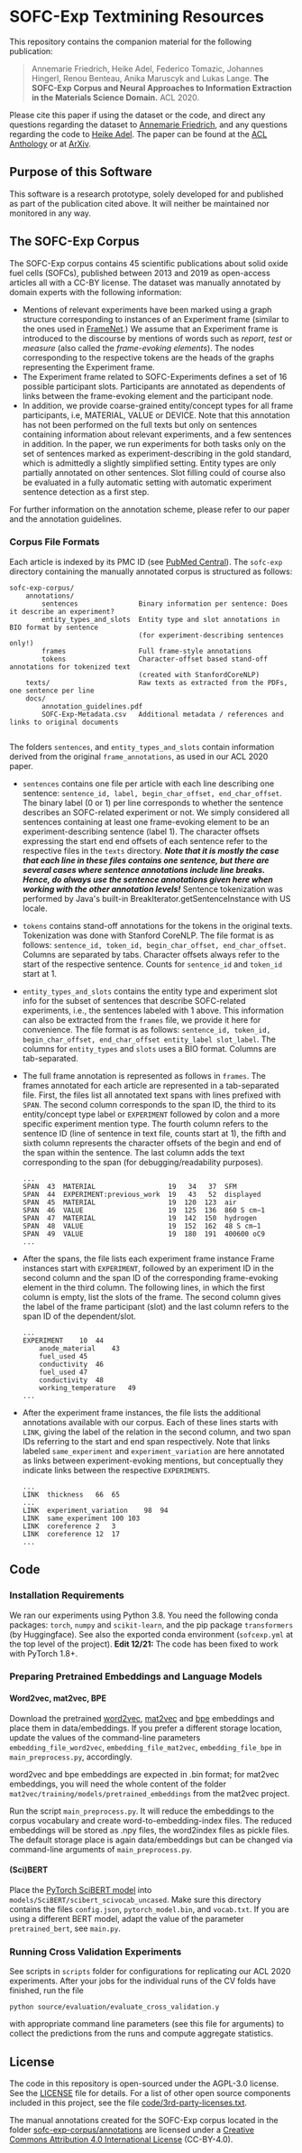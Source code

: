 <!---

    Copyright (c) 2019 Robert Bosch GmbH and its subsidiaries.

-->

# SOFC-Exp Textmining Resources

This repository contains the companion material for the following publication:

> Annemarie Friedrich, Heike Adel, Federico Tomazic, Johannes Hingerl, Renou Benteau,
Anika Maruscyk and Lukas Lange. **The SOFC-Exp Corpus and Neural Approaches to Information Extraction
in the Materials Science Domain.** ACL 2020.

Please cite this paper if using the dataset or the code, and direct any questions regarding the dataset
to [Annemarie Friedrich](mailto:annemarie.friedrich@de.bosch.com), and any questions regarding the code to
[Heike Adel](mailto:heike.adel@de.bosch.com).
The paper can be found at the [ACL Anthology](https://www.aclweb.org/anthology/2020.acl-main.116/) or at
[ArXiv](https://arxiv.org/abs/2006.03039).

## Purpose of this Software 

This software is a research prototype, solely developed for and published as
part of the publication cited above. It will neither be maintained nor monitored in any way.


## The SOFC-Exp Corpus

The SOFC-Exp corpus contains 45 scientific publications about solid oxide fuel cells (SOFCs),
published between 2013 and 2019 as open-access articles all with a CC-BY license.
The dataset was manually annotated by domain experts with the following information:

* Mentions of relevant experiments have been marked using a graph structure corresponding to instances
of an Experiment frame (similar to the ones used in [FrameNet](https://framenet.icsi.berkeley.edu/fndrupal).)
We assume that an Experiment frame is introduced to the discourse by mentions of words such as _report_, _test_ or
_measure_ (also called the _frame-evoking elements_). The nodes corresponding to the respective tokens are the heads of the graphs representing
the Experiment frame.
* The Experiment frame related to SOFC-Experiments defines a set of 16 possible participant slots.
Participants are annotated as dependents of links between the frame-evoking element and the participant node.
* In addition, we provide coarse-grained entity/concept types for all frame participants, i.e, MATERIAL, VALUE or DEVICE.
Note that this annotation has not been performed on the full texts but only on sentences containing information about relevant experiments,
and a few sentences in addition. In the paper, we run experiments for both tasks only on the set of sentences marked as experiment-describing
in the gold standard, which is admittedly a slightly simplified setting. Entity types are only
partially annotated on other sentences. Slot filling could of course also be evaluated in a fully
automatic setting with automatic experiment sentence detection as a first step.

For further information on the annotation scheme, please refer to our paper and the annotation guidelines.

### Corpus File Formats

Each article is indexed by its PMC ID (see [PubMed Central](https://www.ncbi.nlm.nih.gov/pmc/)).
The `sofc-exp` directory containing the manually annotated corpus is structured as follows:

```
sofc-exp-corpus/
    annotations/
        sentences               Binary information per sentence: Does it describe an experiment?
        entity_types_and_slots  Entity type and slot annotations in BIO format by sentence
                                (for experiment-describing sentences only!)
        frames                  Full frame-style annotations
        tokens                  Character-offset based stand-off annotations for tokenized text
                                (created with StanfordCoreNLP)
    texts/                      Raw texts as extracted from the PDFs, one sentence per line
    docs/
        annotation_guidelines.pdf
        SOFC-Exp-Metadata.csv   Additional metadata / references and links to original documents
    
```

The folders `sentences`, and `entity_types_and_slots` contain information derived from the
original `frame_annotations`, as used in our ACL 2020 paper.

* `sentences` contains one file per article with each line describing one sentence: `sentence_id,
label, begin_char_offset, end_char_offset`. 
The binary label (0 or 1) per line corresponds to whether the sentence describes an SOFC-related
experiment or not. We simply considered all sentences containing at least one frame-evoking element to
be an experiment-describing sentence (label 1).
The character offsets expressing the start end end offsets of each sentence refer to the respective files
in the `texts` directory. __*Note that it is mostly the case that each line in these files contains one
sentence, but there are several cases where sentence annotations include line breaks. Hence, do always use the sentence
annotations given here when working with the other annotation levels!*__
Sentence tokenization was performed by Java's built-in BreakIterator.getSentenceInstance with US locale.


* `tokens` contains stand-off annotations for the tokens in the original texts.
Tokenization was done with Stanford CoreNLP.
The file format is as follows:
`sentence_id, token_id, begin_char_offset, end_char_offset`.
Columns are separated by tabs. Character
offsets always refer to the start of the respective sentence. Counts for `sentence_id` and `token_id` start at 1.


* `entity_types_and_slots` contains the entity type and experiment slot info for the subset of sentences
that describe SOFC-related experiments, i.e., the sentences labeled with 1 above.
This information can also be extracted from the `frames` file, we provide it here for convenience. 
The file format is as follows:
`sentence_id, token_id, begin_char_offset, end_char_offset entity_label slot_label`. 
The columns for `entity_types` and `slots` uses a BIO format. Columns are tab-separated. 

* The full frame annotation is represented as follows in `frames`. The
  frames annotated for each article are represented in a tab-separated
  file. First, the files list all annotated text spans with lines
  prefixed with `SPAN`. The second column corresponds to the span ID,
  the third to its entity/concept type label or `EXPERIMENT` followed by
  colon and a more specific experiment mention type. The fourth column
  refers to the sentence ID (line of sentence in text file, counts start
  at 1), the fifth and sixth column represents the character offsets of
  the begin and end of the span within the sentence. The last column
  adds the text corresponding to the span (for debugging/readability
  purposes).

  ```text
  ...
  SPAN  43  MATERIAL                  19   34   37  SFM
  SPAN  44  EXPERIMENT:previous_work  19   43   52  displayed
  SPAN  45  MATERIAL                  19  120  123  air
  SPAN  46  VALUE                     19  125  136  860 S cm−1
  SPAN  47  MATERIAL                  19  142  150  hydrogen
  SPAN  48  VALUE                     19  152  162  48 S cm−1
  SPAN  49  VALUE                     19  180  191  400600 oC9
  ...
  ```

* After the spans, the file lists each experiment frame instance
Frame instances start with `EXPERIMENT`, followed by an experiment ID in the second column and the span ID
of the corresponding frame-evoking element in the third column.
The following lines, in which the first column is empty, list the slots of the frame.
The second column gives the label of the frame participant (slot) and the last column refers
to the span ID of the dependent/slot.
  ```
  ...
  EXPERIMENT	10	44
	  anode_material	43
	  fuel_used	45
	  conductivity	46
	  fuel_used	47
	  conductivity	48
	  working_temperature	49
  ...
  ```
* After the experiment frame instances, the file lists the additional annotations available with our corpus.
Each of these lines starts with `LINK`, giving the label of the relation in the second column,
and two span IDs referring to the start and end span respectively.
Note that links labeled `same_experiment` and `experiment_variation` are here annotated as links between experiment-evoking
mentions, but conceptually they indicate links between the respective `EXPERIMENTS`.

  ```
  ...
  LINK	thickness	66	65
  ...
  LINK	experiment_variation	98	94
  LINK	same_experiment	100	103
  LINK	coreference	2	3
  LINK	coreference	12	17
  ...
  ```



## Code

### Installation Requirements

We ran our experiments using Python 3.8. You need the following conda packages: `torch`, `numpy` and `scikit-learn`, and the pip package `transformers` (by Huggingface).
See also the exported conda environment (`sofcexp.yml` at the top level of the project).
**Edit 12/21:** The code has been fixed to work with PyTorch 1.8+.

### Preparing Pretrained Embeddings and Language Models

#### Word2vec, mat2vec, BPE

Download the pretrained [word2vec](https://code.google.com/archive/p/word2vec), [mat2vec](https://github.com/materialsintelligence/mat2vec) and [bpe](https://github.com/bheinzerling/bpemb) embeddings and place them in data/embeddings. If you prefer a different storage location, update the values of the command-line parameters `embedding_file_word2vec`, `embedding_file_mat2vec`, `embedding_file_bpe` in `main_preprocess.py`, accordingly.

word2vec and bpe embeddings are expected in .bin format; for mat2vec embeddings, you will need the whole content of the folder `mat2vec/training/models/pretrained_embeddings` from the mat2vec project.

Run the script `main_preprocess.py`. It will reduce the embeddings to the corpus vocabulary and create word-to-embedding-index files.
The reduced embeddings will be stored as .npy files, the word2index files as pickle files.
The default storage place is again data/embeddings but can be changed via command-line arguments of `main_preprocess.py`.

#### (Sci)BERT

Place the [PyTorch SciBERT model](https://huggingface.co/allenai/scibert_scivocab_uncased) into `models/SciBERT/scibert_scivocab_uncased`.
Make sure this directory contains the files `config.json`, `pytorch_model.bin`, and `vocab.txt`.
If you are using a different BERT model, adapt the value of the parameter `pretrained_bert`, see `main.py`.


### Running Cross Validation Experiments
See scripts in `scripts` folder for configurations for replicating our ACL 2020 experiments.
After your jobs for the individual runs of the CV folds have finished, run the file
```
python source/evaluation/evaluate_cross_validation.y
```
with appropriate command line parameters (see this file for arguments) to collect the predictions from the runs and compute aggregate statistics.

## License

The code in this repository is open-sourced under the AGPL-3.0 license. See the
[LICENSE](code/LICENSE) file for details.
For a list of other open source components included in this project, see the
file [code/3rd-party-licenses.txt](code/3rd-party-licenses.txt).

The manual annotations created for the SOFC-Exp corpus located in the
folder [sofc-exp-corpus/annotations](sofc-exp-corpus/annotations) are
licensed under a [Creative Commons Attribution 4.0 International
License](http://creativecommons.org/licenses/by/4.0/) (CC-BY-4.0).
